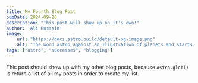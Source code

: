 ```yaml
---
title: My Fourth Blog Post
pubDate: 2024-09-26
description: "This post will show up on it's own!"
author: 'Ali Hussain'
image:
    url: "https://docs.astro.build/default-og-image.png"
    alt: "The word astro against an illustration of planets and starts."
tags: ["astro", "successes", "blogging"]
---
```

This post should show up with my other blog posts, because `Astro.glob()` is return a list of all my posts in order to create my list.